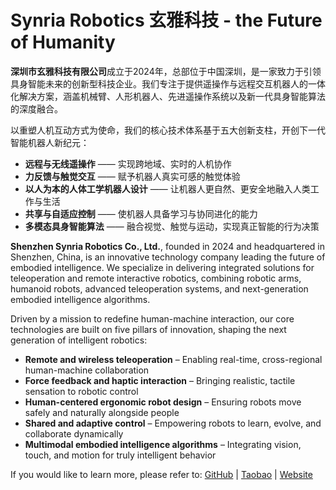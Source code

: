 # Synria Robotics 玄雅科技 -  the Future of Humanity

**深圳市玄雅科技有限公司**成立于2024年，总部位于中国深圳，是一家致力于引领具身智能未来的创新型科技企业。我们专注于提供遥操作与远程交互机器人的一体化解决方案，涵盖机械臂、人形机器人、先进遥操作系统以及新一代具身智能算法的深度融合。

以重塑人机互动方式为使命，我们的核心技术体系基于五大创新支柱，开创下一代智能机器人新纪元：

- **远程与无线遥操作** —— 实现跨地域、实时的人机协作  
- **力反馈与触觉交互** —— 赋予机器人真实可感的触觉体验  
- **以人为本的人体工学机器人设计** —— 让机器人更自然、更安全地融入人类工作与生活  
- **共享与自适应控制** —— 使机器人具备学习与协同进化的能力  
- **多模态具身智能算法** —— 融合视觉、触觉与运动，实现真正智能的行为决策  

**Shenzhen Synria Robotics Co., Ltd.**, founded in 2024 and headquartered in Shenzhen, China, is an innovative technology company leading the future of embodied intelligence. We specialize in delivering integrated solutions for teleoperation and remote interactive robotics, combining robotic arms, humanoid robots, advanced teleoperation systems, and next-generation embodied intelligence algorithms.

Driven by a mission to redefine human-machine interaction, our core technologies are built on five pillars of innovation, shaping the next generation of intelligent robotics:

- **Remote and wireless teleoperation** – Enabling real-time, cross-regional human-machine collaboration  
- **Force feedback and haptic interaction** – Bringing realistic, tactile sensation to robotic control  
- **Human-centered ergonomic robot design** – Ensuring robots move safely and naturally alongside people  
- **Shared and adaptive control** – Empowering robots to learn, evolve, and collaborate dynamically  
- **Multimodal embodied intelligence algorithms** – Integrating vision, touch, and motion for truly intelligent behavior  


If you would like to learn more, please refer to:
[GitHub](https://github.com/Xuanya-Robotics) | [Taobao](https://m.tb.cn/h.h2cVdhu5JXDQvPu) | [Website](https://www.xuanyatech.com/)



<!--

**Here are some ideas to get you started:**

🙋‍♀️ A short introduction - what is your organization all about?
🌈 Contribution guidelines - how can the community get involved?
👩‍💻 Useful resources - where can the community find your docs? Is there anything else the community should know?
🍿 Fun facts - what does your team eat for breakfast?
🧙 Remember, you can do mighty things with the power of [Markdown](https://docs.github.com/github/writing-on-github/getting-started-with-writing-and-formatting-on-github/basic-writing-and-formatting-syntax)
-->
